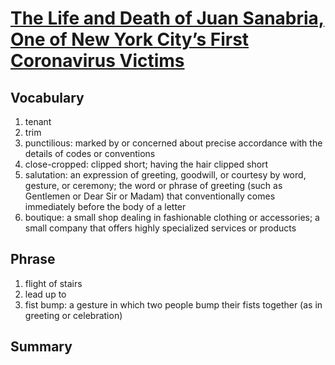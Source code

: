 # [The Life and Death of Juan Sanabria, One of New York City’s First Coronavirus Victims](https://www.newyorker.com/news/postscript/the-life-and-death-of-juan-sanabria-one-of-new-york-citys-first-coronavirus-victims)
## Vocabulary
1. tenant
2. trim
3. punctilious: marked by or concerned about precise accordance with the details of codes or conventions
4. close-cropped: clipped short; having the hair clipped short
5. salutation: an expression of greeting, goodwill, or courtesy by word, gesture, or ceremony; the word or phrase of greeting (such as Gentlemen or Dear Sir or Madam) that conventionally comes immediately before the body of a letter
6. boutique: a small shop dealing in fashionable clothing or accessories; a small company that offers highly specialized services or products

## Phrase
1. flight of stairs
2. lead up to
3. fist bump: a gesture in which two people bump their fists together (as in greeting or celebration)

## Summary
